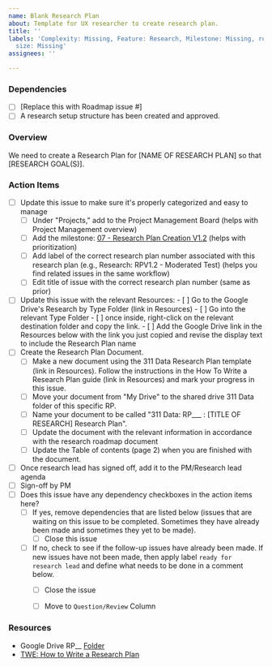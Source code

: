 ```yaml
---
name: Blank Research Plan
about: Template for UX researcher to create research plan.
title: ''
labels: 'Complexity: Missing, Feature: Research, Milestone: Missing, role: UI/UX Research,
  size: Missing'
assignees: ''

---
```


### Dependencies
- [ ] [Replace this with Roadmap issue #]
- [ ] A research setup structure has been created and approved.

### Overview
We need to create a Research Plan for [NAME OF RESEARCH PLAN] so that [RESEARCH GOAL(S)].

### Action Items
- [ ] Update this issue to make sure it's properly categorized and easy to manage
     - [ ] Under "Projects," add to the Project Management Board (helps with Project Management overview)
     - [ ] Add the milestone: [07 - Research Plan Creation V1.2](https://github.com/hackforla/311-data/milestone/35) (helps with prioritization)
     - [ ] Add label of the correct research plan number associated with this research plan (e.g., Research: RPV1.2 - Moderated Test) (helps you find related issues in the same workflow)
     - [ ] Edit title of issue with the correct research plan number (same as prior)    
- [ ] Update this issue with the relevant Resources: 
        - [ ] Go to the Google Drive's Research by Type Folder (link in Resources)
        - [ ] Go into the relevant Type Folder 
        - [ ] once inside, right-click on the relevant destination folder and copy the link. 
         - [ ] Add the Google Drive link in the Resources below with the link you just copied and revise the display text to include the Research Plan name
- [ ] Create the Research Plan Document.
     - [ ] Make a new document using the 311 Data Research Plan template (link in Resources). Follow the instructions in the How To Write a Research Plan guide (link in Resources) and mark your progress in this issue.
     - [ ] Move your document from "My Drive" to the shared drive 311 Data folder of this specific RP.
     - [ ] Name your document to be called "311 Data: RP___ : [TITLE OF RESEARCH] Research Plan".
     - [ ] Update the document with the relevant information in accordance with the research roadmap document 
     - [ ] Update the Table of contents (page 2) when you are finished with the document.
- [ ] Once research lead has signed off, add it to the PM/Research lead agenda
- [ ] Sign-off by PM 
- [ ] Does this issue have any dependency checkboxes in the action items here?
   - [ ] If yes, remove dependencies that are listed below (issues that are waiting on this issue to be completed.  Sometimes they have already been made and sometimes they yet to be made).
       - [ ] Close this issue
   - [ ] If no, check to see if the follow-up issues have already been made.  If new issues have not been made, then apply label `ready for research lead` and define what needs to be done in a comment below.
      - [ ] Close the issue
      - [ ] Move to `Question/Review` Column


### Resources
- Google Drive RP__ [Folder](https://drive.google.com/drive/u/0/folders/19oXFkecEclzt4HQvL3tMOY4L0N8pqpRa)
- [TWE: How to Write a Research Plan](https://docs.google.com/document/d/1Cwc0w4ZPUI8989w3jU8BW2LzLK_Tl5gHdI0VxN5ej0o/edit)
